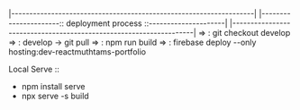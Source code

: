 |-------------------------------------------------------------------|
|----------------------:: deployment process ::---------------------|
|-------------------------------------------------------------------|
=> : git checkout develop
=> : develop -> git pull
=> : npm run build
=> : firebase deploy --only hosting:dev-reactmuthtams-portfolio

Local Serve ::

- npm install serve
- npx serve -s build

